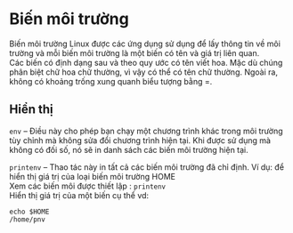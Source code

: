 # Biến môi trường  

Biến môi trường Linux được các ứng dụng sử dụng để lấy thông tin về môi trường và mỗi biến môi trường là một biến có tên và giá trị liên quan.  
Các biến có định dạng sau và theo quy ước có tên viết hoa. Mặc dù chúng phân biệt chữ hoa chữ thường, vì vậy có thể có tên chữ thường. Ngoài ra, không có khoảng trống xung quanh biểu tượng bằng =.    
## Hiển thị     
`env` – Điều này cho phép bạn chạy một chương trình khác trong môi trường tùy chỉnh mà không sửa đổi chương trình hiện tại. Khi được sử dụng mà không có đối số, nó sẽ in danh sách các biến môi trường hiện tại.

`printenv` – Thao tác này in tất cả các biến môi trường đã chỉ định. Ví dụ: để hiển thị giá trị của loại biến môi trường HOME   
Xem các biến môi được thiết lập : `printenv`    
Hiển thị giá trị của một biến cụ thể vd: 
``` 
echo $HOME
/home/pnv
```